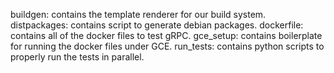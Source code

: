 buildgen: contains the template renderer for our build system.
distpackages: contains script to generate debian packages.
dockerfile: contains all of the docker files to test gRPC.
gce_setup: contains boilerplate for running the docker files under GCE.
run_tests: contains python scripts to properly run the tests in parallel.
